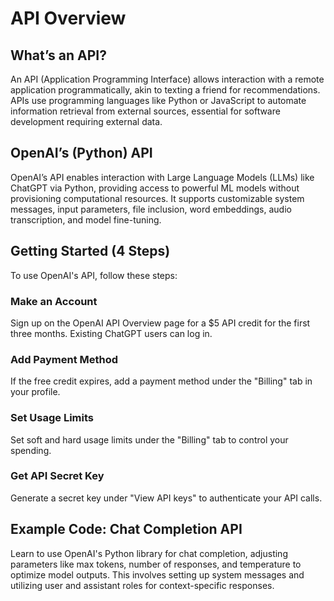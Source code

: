 # API Overview

##  What’s an API?
An API (Application Programming Interface) allows interaction with a remote application programmatically, akin to texting a friend for recommendations. APIs use programming languages like Python or JavaScript to automate information retrieval from external sources, essential for software development requiring external data.

##  OpenAI’s (Python) API
OpenAI’s API enables interaction with Large Language Models (LLMs) like ChatGPT via Python, providing access to powerful ML models without provisioning computational resources. It supports customizable system messages, input parameters, file inclusion, word embeddings, audio transcription, and model fine-tuning.

##  Getting Started (4 Steps)
To use OpenAI's API, follow these steps:

###  Make an Account
Sign up on the OpenAI API Overview page for a $5 API credit for the first three months. Existing ChatGPT users can log in.

###  Add Payment Method
If the free credit expires, add a payment method under the "Billing" tab in your profile.

###  Set Usage Limits
Set soft and hard usage limits under the "Billing" tab to control your spending.

###  Get API Secret Key
Generate a secret key under "View API keys" to authenticate your API calls.

##  Example Code: Chat Completion API
Learn to use OpenAI's Python library for chat completion, adjusting parameters like max tokens, number of responses, and temperature to optimize model outputs. This involves setting up system messages and utilizing user and assistant roles for context-specific responses.

